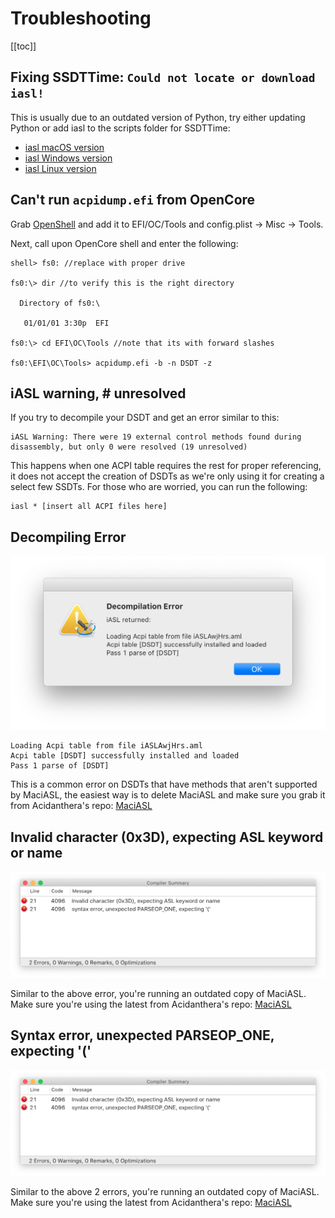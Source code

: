 # Troubleshooting

[[toc]]

## Fixing SSDTTime: `Could not locate or download iasl!`

This is usually due to an outdated version of Python, try either updating Python or add iasl to the scripts folder for SSDTTime:

* [iasl macOS version](https://bitbucket.org/RehabMan/acpica/downloads/iasl.zip)
* [iasl Windows version](https://acpica.org/downloads/binary-tools)
* [iasl Linux version](http://amdosx.kellynet.nl/iasl.zip)

## Can't run `acpidump.efi` from OpenCore

Grab [OpenShell](https://github.com/acidanthera/OpenCorePkg/releases) and add it to EFI/OC/Tools and config.plist -> Misc -> Tools.

Next, call upon OpenCore shell and enter the following:

```
shell> fs0: //replace with proper drive

fs0:\> dir //to verify this is the right directory

  Directory of fs0:\

   01/01/01 3:30p  EFI

fs0:\> cd EFI\OC\Tools //note that its with forward slashes

fs0:\EFI\OC\Tools> acpidump.efi -b -n DSDT -z
```

## iASL warning, # unresolved

If you try to decompile your DSDT and get an error similar to this:

```
iASL Warning: There were 19 external control methods found during disassembly, but only 0 were resolved (19 unresolved)
```

This happens when one ACPI table requires the rest for proper referencing, it does not accept the creation of DSDTs as we're only using it for creating a select few SSDTs. For those who are worried, you can run the following:

```
iasl * [insert all ACPI files here]
```

## Decompiling Error

![](/images/troubleshooting-md/decompile-error.png)

```
Loading Acpi table from file iASLAwjHrs.aml
Acpi table [DSDT] successfully installed and loaded
Pass 1 parse of [DSDT]
```

This is a common error on DSDTs that have methods that aren't supported by MaciASL, the easiest way is to delete MaciASL and make sure you grab it from Acidanthera's repo: [MaciASL](https://github.com/acidanthera/MaciASL/releases)

## Invalid character (0x3D), expecting ASL keyword or name

![](/images/troubleshooting-md/invalid-parse.png)

Similar to the above error, you're running an outdated copy of MaciASL. Make sure you're using the latest from Acidanthera's repo: [MaciASL](https://github.com/acidanthera/MaciASL/releases)

## Syntax error, unexpected PARSEOP_ONE, expecting '('

![](/images/troubleshooting-md/invalid-parse.png)

Similar to the above 2 errors, you're running an outdated copy of MaciASL. Make sure you're using the latest from Acidanthera's repo: [MaciASL](https://github.com/acidanthera/MaciASL/releases)
